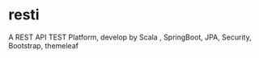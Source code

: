# resti
A REST API TEST Platform, develop by Scala , SpringBoot, JPA, Security, Bootstrap, themeleaf
